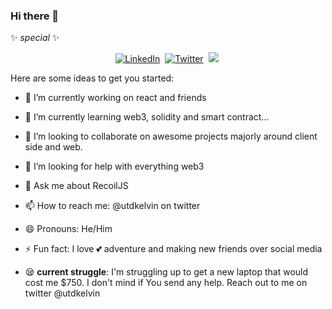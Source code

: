 ### Hi there 👋

✨ _special_ ✨

<p align="center">
<a href="https://www.linkedin.com/in/kelvin-ukuejubola-oritsetimeyin-b38858174"><img src="https://img.shields.io/badge/linkedin-%230077B5.svg?&style=for-the-badge&logo=linkedin&logoColor=white" alt="LinkedIn" /></a>&nbsp;
<!--
<a href="https://www.sarahdepalo.com"><img src="https://img.shields.io/badge/-PORTFOLIO-%23ff69b4&?style=for-the-badge&?color=ff69b4 alt="Portfolio" /></a>&nbsp; -->
<a href="https://twitter.com/utdkelvin"><img src="https://img.shields.io/badge/Twitter-1DA1F2?style=for-the-badge&logo=twitter&logoColor=white" alt="Twitter" /></a>&nbsp;
<a href="https://kelvinsekx.hashnode.dev/"><img src="https://img.shields.io/badge/Hashnode-2962FF?style=for-the-badge&logo=hashnode&logoColor=white alt="HashNode" /></a>&nbsp;
</p>


Here are some ideas to get you started:

- 🔭 I’m currently working on react and friends
- 🌱 I’m currently learning web3, solidity and smart contract...
- 👯 I’m looking to collaborate on awesome projects majorly around client side and web.
- 🤔 I’m looking for help with everything web3 
- 💬 Ask me about RecoilJS
- 📫 How to reach me: @utdkelvin on twitter
- 😄 Pronouns: He/Him
- ⚡ Fun fact: I love 💕 adventure and making new friends over social media

- 😪 **current struggle**: I'm struggling up to get a new laptop that would cost me $750. I don't mind if
You send any help. Reach out to me on twitter @utdkelvin
